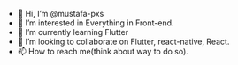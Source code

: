- 👋 Hi, I’m @mustafa-pxs
- 👀 I’m interested in Everything in Front-end.
- 🌱 I’m currently learning Flutter
- 💞️ I’m looking to collaborate on Flutter, react-native, React.
- 📫 How to reach me(think about way to do so).

<!---
mustafa-pxs/mustafa-pxs is a ✨ special ✨ repository because its `README.md` (this file) appears on your GitHub profile.
You can click the Preview link to take a look at your changes.
--->
